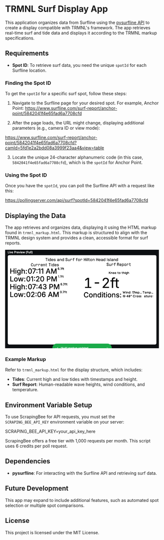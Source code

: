 # TRMNL Surf Display App

This application organizes data from Surfline using the [pysurfline API](https://giocaizzi.github.io/pysurfline/examples/SurflineAPI.html) to create a display compatible with TRMNL's framework. The app retrieves real-time surf and tide data and displays it according to the TRMNL markup specifications.

## Requirements

- **Spot ID**: To retrieve surf data, you need the unique `spotId` for each Surfline location.

### Finding the Spot ID

To get the `spotId` for a specific surf spot, follow these steps:

1. Navigate to the Surfline page for your desired spot. For example, Anchor Point: https://www.surfline.com/surf-report/anchor-point/5842041f4e65fad6a7708cfd


2. After the page loads, the URL might change, displaying additional parameters (e.g., camera ID or view mode):

https://www.surfline.com/surf-report/anchor-point/5842041f4e65fad6a7708cfd?camId=5fd1e2a2bdd08a3999f23aa4&view=table

3. Locate the unique 24-character alphanumeric code (in this case, `5842041f4e65fad6a7708cfd`), which is the `spotId` for Anchor Point.

### Using the Spot ID

Once you have the `spotId`, you can poll the Surfline API with a request like this:

https://pollingserver.com/api/surf?spotId=5842041f4e65fad6a7708cfd


## Displaying the Data

The app retrieves and organizes data, displaying it using the HTML markup found in `trmnl_markup.html`. This markup is structured to align with the TRMNL design system and provides a clean, accessible format for surf reports.


![Screen Render](screen_render.png)

### Example Markup

Refer to `trmnl_markup.html` for the display structure, which includes:

- **Tides**: Current high and low tides with timestamps and height.
- **Surf Report**: Human-readable wave heights, wind conditions, and temperature.

## Environment Variable Setup

To use ScrapingBee for API requests, you must set the `SCRAPING_BEE_API_KEY` environment variable on your server:

SCRAPING_BEE_API_KEY=your_api_key_here

ScrapingBee offers a free tier with 1,000 requests per month. This script uses 6 credits per poll request.

## Dependencies

- **pysurfline**: For interacting with the Surfline API and retrieving surf data.
  
## Future Development

This app may expand to include additional features, such as automated spot selection or multiple spot comparisons.

## License

This project is licensed under the MIT License.
